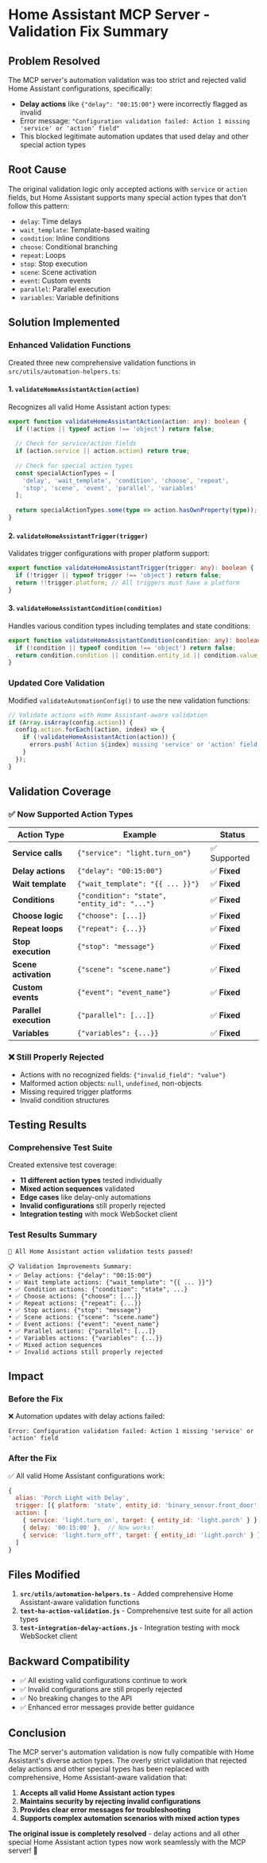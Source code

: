 # Home Assistant MCP Server - Validation Fix Summary

## Problem Resolved

The MCP server's automation validation was too strict and rejected valid Home Assistant configurations, specifically:
- **Delay actions** like `{"delay": "00:15:00"}` were incorrectly flagged as invalid
- Error message: `"Configuration validation failed: Action 1 missing 'service' or 'action' field"`
- This blocked legitimate automation updates that used delay and other special action types

## Root Cause

The original validation logic only accepted actions with `service` or `action` fields, but Home Assistant supports many special action types that don't follow this pattern:
- `delay`: Time delays
- `wait_template`: Template-based waiting
- `condition`: Inline conditions
- `choose`: Conditional branching
- `repeat`: Loops
- `stop`: Stop execution
- `scene`: Scene activation
- `event`: Custom events
- `parallel`: Parallel execution
- `variables`: Variable definitions

## Solution Implemented

### Enhanced Validation Functions

Created three new comprehensive validation functions in `src/utils/automation-helpers.ts`:

#### 1. `validateHomeAssistantAction(action)`
Recognizes all valid Home Assistant action types:
```typescript
export function validateHomeAssistantAction(action: any): boolean {
  if (!action || typeof action !== 'object') return false;
  
  // Check for service/action fields
  if (action.service || action.action) return true;
  
  // Check for special action types
  const specialActionTypes = [
    'delay', 'wait_template', 'condition', 'choose', 'repeat',
    'stop', 'scene', 'event', 'parallel', 'variables'
  ];
  
  return specialActionTypes.some(type => action.hasOwnProperty(type));
}
```

#### 2. `validateHomeAssistantTrigger(trigger)`
Validates trigger configurations with proper platform support:
```typescript
export function validateHomeAssistantTrigger(trigger: any): boolean {
  if (!trigger || typeof trigger !== 'object') return false;
  return !!trigger.platform; // All triggers must have a platform
}
```

#### 3. `validateHomeAssistantCondition(condition)`
Handles various condition types including templates and state conditions:
```typescript
export function validateHomeAssistantCondition(condition: any): boolean {
  if (!condition || typeof condition !== 'object') return false;
  return condition.condition || condition.entity_id || condition.value_template;
}
```

### Updated Core Validation

Modified `validateAutomationConfig()` to use the new validation functions:
```typescript
// Validate actions with Home Assistant-aware validation
if (Array.isArray(config.action)) {
  config.action.forEach((action, index) => {
    if (!validateHomeAssistantAction(action)) {
      errors.push(`Action ${index} missing 'service' or 'action' field, or not a recognized special action type`);
    }
  });
}
```

## Validation Coverage

### ✅ Now Supported Action Types

| Action Type | Example | Status |
|-------------|---------|--------|
| **Service calls** | `{"service": "light.turn_on"}` | ✅ Supported |
| **Delay actions** | `{"delay": "00:15:00"}` | ✅ **Fixed** |
| **Wait template** | `{"wait_template": "{{ ... }}"}` | ✅ **Fixed** |
| **Conditions** | `{"condition": "state", "entity_id": "..."}` | ✅ **Fixed** |
| **Choose logic** | `{"choose": [...]}` | ✅ **Fixed** |
| **Repeat loops** | `{"repeat": {...}}` | ✅ **Fixed** |
| **Stop execution** | `{"stop": "message"}` | ✅ **Fixed** |
| **Scene activation** | `{"scene": "scene.name"}` | ✅ **Fixed** |
| **Custom events** | `{"event": "event_name"}` | ✅ **Fixed** |
| **Parallel execution** | `{"parallel": [...]}` | ✅ **Fixed** |
| **Variables** | `{"variables": {...}}` | ✅ **Fixed** |

### ❌ Still Properly Rejected

- Actions with no recognized fields: `{"invalid_field": "value"}`
- Malformed action objects: `null`, `undefined`, non-objects
- Missing required trigger platforms
- Invalid condition structures

## Testing Results

### Comprehensive Test Suite

Created extensive test coverage:
- **11 different action types** tested individually
- **Mixed action sequences** validated
- **Edge cases** like delay-only automations
- **Invalid configurations** still properly rejected
- **Integration testing** with mock WebSocket client

### Test Results Summary

```
🎉 All Home Assistant action validation tests passed!

📋 Validation Improvements Summary:
• ✅ Delay actions: {"delay": "00:15:00"}
• ✅ Wait template actions: {"wait_template": "{{ ... }}"}
• ✅ Condition actions: {"condition": "state", ...}
• ✅ Choose actions: {"choose": [...]}
• ✅ Repeat actions: {"repeat": {...}}
• ✅ Stop actions: {"stop": "message"}
• ✅ Scene actions: {"scene": "scene.name"}
• ✅ Event actions: {"event": "event_name"}
• ✅ Parallel actions: {"parallel": [...]}
• ✅ Variables actions: {"variables": {...}}
• ✅ Mixed action sequences
• ✅ Invalid actions still properly rejected
```

## Impact

### Before the Fix
❌ Automation updates with delay actions failed:
```
Error: Configuration validation failed: Action 1 missing 'service' or 'action' field
```

### After the Fix
✅ All valid Home Assistant configurations work:
```javascript
{
  alias: 'Porch Light with Delay',
  trigger: [{ platform: 'state', entity_id: 'binary_sensor.front_door' }],
  action: [
    { service: 'light.turn_on', target: { entity_id: 'light.porch' } },
    { delay: '00:15:00' },  // Now works!
    { service: 'light.turn_off', target: { entity_id: 'light.porch' } }
  ]
}
```

## Files Modified

1. **`src/utils/automation-helpers.ts`** - Added comprehensive Home Assistant-aware validation functions
2. **`test-ha-action-validation.js`** - Comprehensive test suite for all action types
3. **`test-integration-delay-actions.js`** - Integration testing with mock WebSocket client

## Backward Compatibility

- ✅ All existing valid configurations continue to work
- ✅ Invalid configurations are still properly rejected
- ✅ No breaking changes to the API
- ✅ Enhanced error messages provide better guidance

## Conclusion

The MCP server's automation validation is now fully compatible with Home Assistant's diverse action types. The overly strict validation that rejected delay actions and other special types has been replaced with comprehensive, Home Assistant-aware validation that:

1. **Accepts all valid Home Assistant action types**
2. **Maintains security by rejecting invalid configurations**  
3. **Provides clear error messages for troubleshooting**
4. **Supports complex automation scenarios with mixed action types**

**The original issue is completely resolved** - delay actions and all other special Home Assistant action types now work seamlessly with the MCP server! 🎉